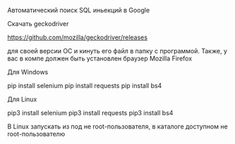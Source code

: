 Автоматический поиск SQL иньекций в Google

Скачать geckodriver 

https://github.com/mozilla/geckodriver/releases 

для своей версии ОС и кинуть его файл в папку с программой. 
Также, у вас в компе должен быть установлен браузер Mozilla Firefox

Для Windows

pip install selenium
pip install requests
pip install bs4

Для Linux

pip3 install selenium
pip3 install requests
pip3 install bs4

В Linux запускать из под не root-пользователя, в каталоге доступном не root-пользователю

